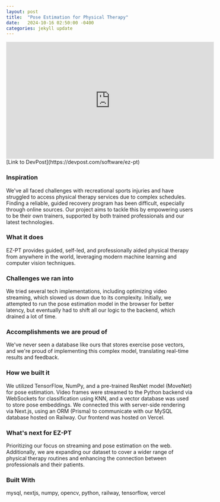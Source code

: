 ```yaml
---
layout: post
title:  "Pose Estimation for Physical Therapy"
date:   2024-10-16 02:50:00 -0400
categories: jekyll update
---
```


<iframe width="560" height="315" src="https://www.youtube.com/embed/s2pflHL8NqQ?si=gSnZ0o2-H4scAHP2" title="YouTube video player" frameborder="0" allow="accelerometer; autoplay; clipboard-write; encrypted-media; gyroscope; picture-in-picture; web-share" referrerpolicy="strict-origin-when-cross-origin" allowfullscreen></iframe>
[Link to DevPost](https://devpost.com/software/ez-pt)

### Inspiration
We've all faced challenges with recreational sports injuries and have struggled to access physical therapy services due to complex schedules. Finding a reliable, guided recovery program has been difficult, especially through online sources. Our project aims to tackle this by empowering users to be their own trainers, supported by both trained professionals and our latest technologies.

### What it does
EZ-PT provides guided, self-led, and professionally aided physical therapy from anywhere in the world, leveraging modern machine learning and computer vision techniques.

### Challenges we ran into
We tried several tech implementations, including optimizing video streaming, which slowed us down due to its complexity. Initially, we attempted to run the pose estimation model in the browser for better latency, but eventually had to shift all our logic to the backend, which drained a lot of time.

### Accomplishments we are proud of
We've never seen a database like ours that stores exercise pose vectors, and we're proud of implementing this complex model, translating real-time results and feedback.

### How we built it
We utilized TensorFlow, NumPy, and a pre-trained ResNet model (MoveNet) for pose estimation. Video frames were streamed to the Python backend via WebSockets for classification using KNN, and a vector database was used to store pose embeddings. We connected this with server-side rendering via Next.js, using an ORM (Prisma) to communicate with our MySQL database hosted on Railway. Our frontend was hosted on Vercel.

### What's next for EZ-PT
Prioritizing our focus on streaming and pose estimation on the web. Additionally, we are expanding our dataset to cover a wider range of physical therapy routines and enhancing the connection between professionals and their patients.

### Built With
mysql, nextjs, numpy, opencv, python, railway, tensorflow, vercel